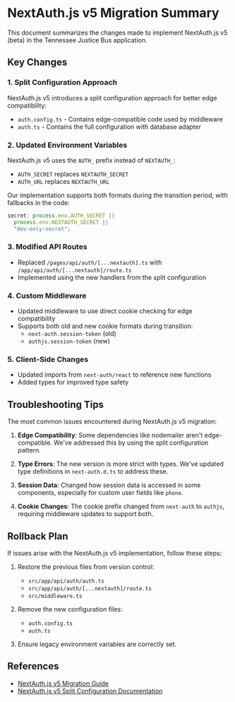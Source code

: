 # NextAuth.js v5 Migration Summary

This document summarizes the changes made to implement NextAuth.js v5 (beta) in the Tennessee Justice Bus application.

## Key Changes

### 1. Split Configuration Approach

NextAuth.js v5 introduces a split configuration approach for better edge compatibility:

- `auth.config.ts` - Contains edge-compatible code used by middleware
- `auth.ts` - Contains the full configuration with database adapter

### 2. Updated Environment Variables

NextAuth.js v5 uses the `AUTH_` prefix instead of `NEXTAUTH_`:

- `AUTH_SECRET` replaces `NEXTAUTH_SECRET`
- `AUTH_URL` replaces `NEXTAUTH_URL`

Our implementation supports both formats during the transition period, with fallbacks in the code:

```typescript
secret: process.env.AUTH_SECRET ||
  process.env.NEXTAUTH_SECRET ||
  "dev-only-secret";
```

### 3. Modified API Routes

- Replaced `/pages/api/auth/[...nextauth].ts` with `/app/api/auth/[...nextauth]/route.ts`
- Implemented using the new handlers from the split configuration

### 4. Custom Middleware

- Updated middleware to use direct cookie checking for edge compatibility
- Supports both old and new cookie formats during transition:
  - `next-auth.session-token` (old)
  - `authjs.session-token` (new)

### 5. Client-Side Changes

- Updated imports from `next-auth/react` to reference new functions
- Added types for improved type safety

## Troubleshooting Tips

The most common issues encountered during NextAuth.js v5 migration:

1. **Edge Compatibility**: Some dependencies like nodemailer aren't edge-compatible. We've addressed this by using the split configuration pattern.

2. **Type Errors**: The new version is more strict with types. We've updated type definitions in `next-auth.d.ts` to address these.

3. **Session Data**: Changed how session data is accessed in some components, especially for custom user fields like `phone`.

4. **Cookie Changes**: The cookie prefix changed from `next-auth` to `authjs`, requiring middleware updates to support both.

## Rollback Plan

If issues arise with the NextAuth.js v5 implementation, follow these steps:

1. Restore the previous files from version control:

   - `src/app/api/auth/auth.ts`
   - `src/app/api/auth/[...nextauth]/route.ts`
   - `src/middleware.ts`

2. Remove the new configuration files:

   - `auth.config.ts`
   - `auth.ts`

3. Ensure legacy environment variables are correctly set.

## References

- [NextAuth.js v5 Migration Guide](https://authjs.dev/guides/upgrade-to-v5)
- [NextAuth.js v5 Split Configuration Documentation](https://authjs.dev/guides/upgrade-to-v5/edge-compatibility)
